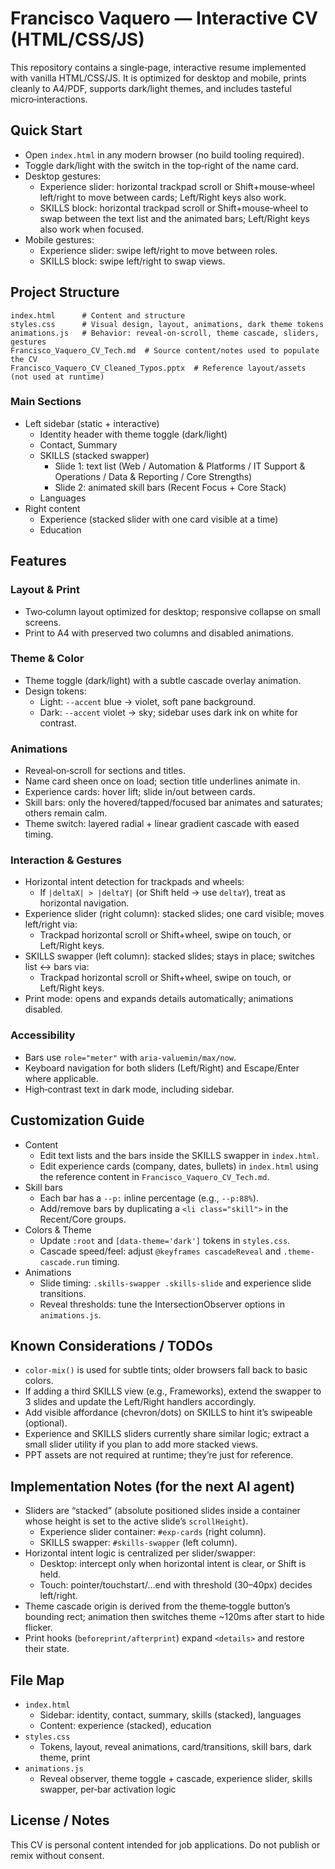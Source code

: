 # Francisco Vaquero — Interactive CV (HTML/CSS/JS)

This repository contains a single‑page, interactive resume implemented with vanilla HTML/CSS/JS. It is optimized for desktop and mobile, prints cleanly to A4/PDF, supports dark/light themes, and includes tasteful micro‑interactions.

## Quick Start

- Open `index.html` in any modern browser (no build tooling required).
- Toggle dark/light with the switch in the top‑right of the name card.
- Desktop gestures:
  - Experience slider: horizontal trackpad scroll or Shift+mouse‑wheel left/right to move between cards; Left/Right keys also work.
  - SKILLS block: horizontal trackpad scroll or Shift+mouse‑wheel to swap between the text list and the animated bars; Left/Right keys also work when focused.
- Mobile gestures:
  - Experience slider: swipe left/right to move between roles.
  - SKILLS block: swipe left/right to swap views.

## Project Structure

```
index.html      # Content and structure
styles.css      # Visual design, layout, animations, dark theme tokens
animations.js   # Behavior: reveal-on-scroll, theme cascade, sliders, gestures
Francisco_Vaquero_CV_Tech.md  # Source content/notes used to populate the CV
Francisco_Vaquero_CV_Cleaned_Typos.pptx  # Reference layout/assets (not used at runtime)
```

### Main Sections

- Left sidebar (static + interactive)
  - Identity header with theme toggle (dark/light)
  - Contact, Summary
  - SKILLS (stacked swapper)
    - Slide 1: text list (Web / Automation & Platforms / IT Support & Operations / Data & Reporting / Core Strengths)
    - Slide 2: animated skill bars (Recent Focus + Core Stack)
  - Languages
- Right content
  - Experience (stacked slider with one card visible at a time)
  - Education

## Features

### Layout & Print
- Two‑column layout optimized for desktop; responsive collapse on small screens.
- Print to A4 with preserved two columns and disabled animations.

### Theme & Color
- Theme toggle (dark/light) with a subtle cascade overlay animation.
- Design tokens:
  - Light: `--accent` blue → violet, soft pane background.
  - Dark: `--accent` violet → sky; sidebar uses dark ink on white for contrast.

### Animations
- Reveal‑on‑scroll for sections and titles.
- Name card sheen once on load; section title underlines animate in.
- Experience cards: hover lift; slide in/out between cards.
- Skill bars: only the hovered/tapped/focused bar animates and saturates; others remain calm.
- Theme switch: layered radial + linear gradient cascade with eased timing.

### Interaction & Gestures
- Horizontal intent detection for trackpads and wheels:
  - If `|deltaX| > |deltaY|` (or Shift held → use `deltaY`), treat as horizontal navigation.
- Experience slider (right column): stacked slides; one card visible; moves left/right via:
  - Trackpad horizontal scroll or Shift+wheel, swipe on touch, or Left/Right keys.
- SKILLS swapper (left column): stacked slides; stays in place; switches list ↔ bars via:
  - Trackpad horizontal scroll or Shift+wheel, swipe on touch, or Left/Right keys.
- Print mode: opens and expands details automatically; animations disabled.

### Accessibility
- Bars use `role="meter"` with `aria-valuemin/max/now`.
- Keyboard navigation for both sliders (Left/Right) and Escape/Enter where applicable.
- High‑contrast text in dark mode, including sidebar.

## Customization Guide

- Content
  - Edit text lists and the bars inside the SKILLS swapper in `index.html`.
  - Edit experience cards (company, dates, bullets) in `index.html` using the reference content in `Francisco_Vaquero_CV_Tech.md`.
- Skill bars
  - Each bar has a `--p:` inline percentage (e.g., `--p:88%`).
  - Add/remove bars by duplicating a `<li class="skill">` in the Recent/Core groups.
- Colors & Theme
  - Update `:root` and `[data-theme='dark']` tokens in `styles.css`.
  - Cascade speed/feel: adjust `@keyframes cascadeReveal` and `.theme-cascade.run` timing.
- Animations
  - Slide timing: `.skills-swapper .skills-slide` and experience slide transitions.
  - Reveal thresholds: tune the IntersectionObserver options in `animations.js`.

## Known Considerations / TODOs

- `color-mix()` is used for subtle tints; older browsers fall back to basic colors.
- If adding a third SKILLS view (e.g., Frameworks), extend the swapper to 3 slides and update the Left/Right handlers accordingly.
- Add visible affordance (chevron/dots) on SKILLS to hint it’s swipeable (optional).
- Experience and SKILLS sliders currently share similar logic; extract a small slider utility if you plan to add more stacked views.
- PPT assets are not required at runtime; they’re just for reference.

## Implementation Notes (for the next AI agent)

- Sliders are “stacked” (absolute positioned slides inside a container whose height is set to the active slide’s `scrollHeight`).
  - Experience slider container: `#exp-cards` (right column).
  - SKILLS swapper: `#skills-swapper` (left column).
- Horizontal intent logic is centralized per slider/swapper:
  - Desktop: intercept only when horizontal intent is clear, or Shift is held.
  - Touch: pointer/touchstart/…end with threshold (30–40px) decides left/right.
- Theme cascade origin is derived from the theme‑toggle button’s bounding rect; animation then switches theme ~120ms after start to hide flicker.
- Print hooks (`beforeprint/afterprint`) expand `<details>` and restore their state.

## File Map

- `index.html`
  - Sidebar: identity, contact, summary, skills (stacked), languages
  - Content: experience (stacked), education
- `styles.css`
  - Tokens, layout, reveal animations, card/transitions, skill bars, dark theme, print
- `animations.js`
  - Reveal observer, theme toggle + cascade, experience slider, skills swapper, per‑bar activation logic

## License / Notes
This CV is personal content intended for job applications. Do not publish or remix without consent.
